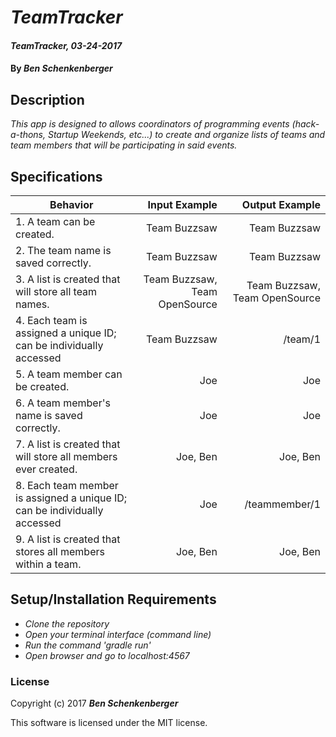 # _TeamTracker_

#### _TeamTracker, 03-24-2017_

#### By _**Ben Schenkenberger**_

## Description
_This app is designed to allows coordinators of programming events (hack-a-thons, Startup Weekends, etc...) to create and organize lists of teams and team members that will be participating in said events._


## Specifications

| Behavior                   | Input Example     | Output Example    |
| -------------------------- | -----------------:| -----------------:|
| 1. A team can be created. | Team Buzzsaw | Team Buzzsaw |
| 2. The team name is saved correctly. | Team Buzzsaw | Team Buzzsaw |
| 3. A list is created that will store all team names. | Team Buzzsaw, Team OpenSource | Team Buzzsaw, Team OpenSource |
| 4. Each team is assigned a unique ID; can be individually accessed | Team Buzzsaw | /team/1 |
| 5. A team member can be created. | Joe | Joe |
| 6. A team member's name is saved correctly. | Joe | Joe |
| 7. A list is created that will store all members ever created. | Joe, Ben | Joe, Ben |
| 8. Each team member is assigned a unique ID; can be individually accessed | Joe | /teammember/1 |
| 9. A list is created that stores all members within a team. | Joe, Ben | Joe, Ben |


## Setup/Installation Requirements

* _Clone the repository_
* _Open your terminal interface (command line)_
* _Run the command 'gradle run'_
* _Open browser and go to localhost:4567_


### License

Copyright (c) 2017 **_Ben Schenkenberger_**

This software is licensed under the MIT license.
